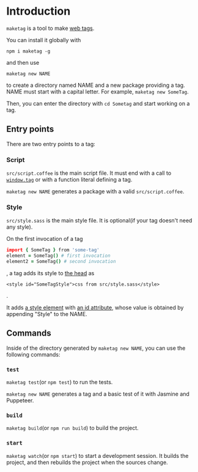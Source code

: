 # Introduction

`maketag` is a tool to make [web tags][web.tags].

[web.tags]: https://github.com/ch1c0t/web.tags

You can install it globally with 

```
npm i maketag -g
```

and then use

```
maketag new NAME
```

to create a directory named NAME and a new package providing a tag.
NAME must start with a capital letter.
For example, `maketag new SomeTag`.

Then, you can enter the directory with `cd Sometag`
and start working on a tag.

## Entry points

There are two entry points to a tag:

### Script

`src/script.coffee` is the main script file.
It must end with a call to [`window.tag`][window.tag]
or with a function literal defining a tag.

`maketag new NAME` generates a package with a valid `src/script.coffee`.

[window.tag]: https://github.com/ch1c0t/web.tags#windowtag

### Style

`src/style.sass` is the main style file.
It is optional(if your tag doesn't need any style).

On the first invocation of a tag

```coffee
import { SomeTag } from 'some-tag'
element = SomeTag() # first invocation
element2 = SomeTag() # second invocation
```

, a tag adds its style to [the head][head] as

```
<style id="SomeTagStyle">css from src/style.sass</style>
```

.

It adds [a style element][style] with [an id attribute][id],
whose value is obtained by appending "Style" to the NAME.

[head]: https://developer.mozilla.org/en-US/docs/Glossary/Head
[style]: https://developer.mozilla.org/en-US/docs/Web/HTML/Element/style
[id]: https://developer.mozilla.org/en-US/docs/Web/HTML/Global_attributes/id

## Commands

Inside of the directory generated by `maketag new NAME`,
you can use the following commands:

### `test`

`maketag test`(or `npm test`) to run the tests.

`maketag new NAME` generates a tag and a basic test of it with Jasmine and Puppeteer.

### `build`

`maketag build`(or `npm run build`) to build the project.

### `start`

`maketag watch`(or `npm start`) to start a development session.
It builds the project, and then rebuilds the project when the sources change.
